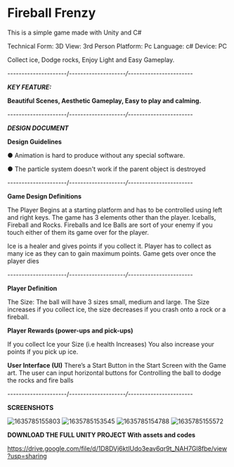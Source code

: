 # Fireball Frenzy



This is a simple game made with Unity and C# 

Technical Form: 3D
View: 3rd Person
Platform: Pc
Language: c#
Device: PC

Collect ice, Dodge rocks, Enjoy Light and Easy Gameplay.

---------------------/*--------------------/*-----------------------


_**KEY FEATURE:**_

**Beautiful Scenes, Aesthetic Gameplay, Easy to play and calming.**

---------------------/*--------------------/*-----------------------

_**DESIGN DOCUMENT**_

**Design Guidelines**

● Animation is hard to produce without any special software.

● The particle system doesn't work if the parent object is destroyed


---------------------/*--------------------/*-----------------------

**Game Design Definitions**

The Player Begins at a starting platform and has to be controlled using left and right keys. The
game has 3 elements other than the player. Iceballs, Fireball and Rocks.
Fireballs and Ice Balls are sort of your enemy if you touch either of them its game over for the
player.

Ice is a healer and gives points if you collect it.
Player has to collect as many ice as they can to gain maximum points. Game gets over once the
player dies

---------------------/*--------------------/*-----------------------

**Player Definition**

The Size: The ball will have 3 sizes small, medium and large. The Size increases if you collect
ice, the size decreases if you crash onto a rock or a fireball.

**Player Rewards (power-ups and pick-ups)**

If you collect Ice your Size (i.e health Increases) You also increase your points if you pick up ice.


**User Interface (UI)**
There’s a Start Button in the Start Screen with the Game art.
The user can input horizontal buttons for Controlling the ball to dodge the rocks and fire balls

---------------------/*--------------------/*-----------------------

**SCREENSHOTS**

![1635785155803](https://user-images.githubusercontent.com/86789605/144977396-6a88d179-90e6-4acb-ad4a-e0f8900d1a01.jpg)
![1635785153545](https://user-images.githubusercontent.com/86789605/144977402-53f878ba-1ad7-4690-86ef-9d31ab5212b2.jpg)
![1635785154788](https://user-images.githubusercontent.com/86789605/144977404-5dff486b-f69d-45b1-97ec-744cc4d883ab.jpg)
![1635785155572](https://user-images.githubusercontent.com/86789605/144977411-58a7252b-8cd4-4450-bd4b-4c495401397d.jpg)






**DOWNLOAD THE FULL UNITY PROJECT With assets and codes**

https://drive.google.com/file/d/1D8DVj6ktIUdo3eav6qr9t_NAH7Gl8fbe/view?usp=sharing 


